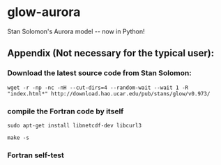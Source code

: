 # glow-aurora
Stan Solomon's Aurora model -- now in Python!




Appendix (Not necessary for the typical user):
----------------------------------------------
### Download the latest source code from Stan Solomon:
``` 
wget -r -np -nc -nH --cut-dirs=4 --random-wait --wait 1 -R "index.html*" http://download.hao.ucar.edu/pub/stans/glow/v0.973/
```

### compile the Fortran code by itself
```
sudo apt-get install libnetcdf-dev libcurl3
```
```
make -s
```

### Fortran self-test
```

```

